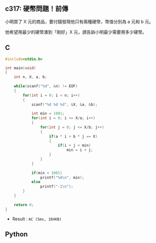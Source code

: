 ## c317: 硬幣問題！前傳
小明買了 X 元的商品，要付錢發現他只有兩種硬幣，幣值分別為 a 元和 b 元。

他希望用最少的硬幣湊到「剛好」X 元，請告訴小明最少需要用多少硬幣。

## C
```C
#include<stdio.h>

int main(void)
{
	int n, X, a, b;
	
	while(scanf("%d", &n) != EOF)
	{
		for(int i = 0; i < n; i++)
		{
			scanf("%d %d %d", &X, &a, &b);
			
			int min = 1001;
			for(int i = 0; i <= X/a; i++)
			{
				for(int j = 0; j <= X/b; j++)
				{
					if(a * i + b * j == X)
					{
						if(i + j < min)
							min = i + j;
					}
				}
			}
			
			if(min < 1001)
				printf("%d\n", min);
			else
				printf("-1\n");
		}
	}
	
	return 0;
}
```
 * Result : `AC (5ms, 104KB)`

## Python
